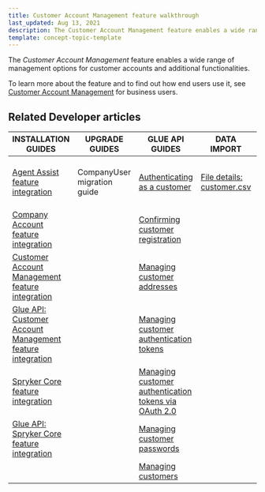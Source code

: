 ```yaml
---
title: Customer Account Management feature walkthrough
last_updated: Aug 13, 2021
description: The Customer Account Management feature enables a wide range of management options for customer accounts and additional functionalities
template: concept-topic-template
---
```


The _Customer Account Management_ feature enables a wide range of management options for customer accounts and additional functionalities.


To learn more about the feature and to find out how end users use it, see [Customer Account Management](/docs/scos/user/features/{{page.version}}/customer-account-management-feature-overview/customer-account-management-feature-overview.html) for business users.


## Related Developer articles

| INSTALLATION GUIDES  | UPGRADE GUIDES | GLUE API GUIDES | DATA IMPORT | REFERENCES |
|---|---|---|---|---|
| [Agent Assist feature integration](/docs/scos/dev/feature-integration-guides/{{page.version}}/agent-assist-feature-integration.html) | CompanyUser migration guide | [Authenticating as a customer](/docs/scos/dev/glue-api-guides/{{page.version}}/managing-customers/authenticating-as-a-customer.html) | [File details: customer.csv](/docs/scos/dev/data-import/{{page.version}}/data-import-categories/commerce-setup/file-details-customer.csv.html) | [Reference information: Customer module overview](/docs/scos/dev/feature-walkthroughs/{{page.version}}/customer-account-management-feature-walkthrough/reference-information-customer-module-overview.html)|
| [Company Account feature integration](/docs/scos/dev/feature-integration-guides/{{page.version}}/company-account-feature-integration.html) |  | [Confirming customer registration](/docs/scos/dev/glue-api-guides/{{page.version}}/managing-customers/confirming-customer-registration.html) |  |  |
| [Customer Account Management feature integration](/docs/scos/dev/feature-integration-guides/{{page.version}}/customer-account-management-feature-integration.html) |  | [Managing customer addresses](/docs/scos/dev/glue-api-guides/{{page.version}}/managing-customers/managing-customer-addresses.html) |  |  |
| [Glue API: Customer Account Management feature integration](/docs/scos/dev/feature-integration-guides/{{page.version}}/glue-api/glue-api-customer-account-management-feature-integration.html) |  | [Managing customer authentication tokens](/docs/scos/dev/glue-api-guides/{{page.version}}/managing-customers/managing-customer-authentication-tokens.html) |  |  |
| [Spryker Сore feature integration](/docs/scos/dev/feature-integration-guides/{{page.version}}/spryker-core-feature-integration.html) |  | [Managing customer authentication tokens via OAuth 2.0](/docs/scos/dev/glue-api-guides/{{page.version}}/managing-customers/managing-customer-authentication-tokens-via-oauth-2.0.html) |  |  |
| [Glue API: Spryker Сore feature integration](/docs/scos/dev/feature-integration-guides/{{page.version}}/glue-api/glue-api-spryker-core-feature-integration.html) |  | [Managing customer passwords](/docs/scos/dev/glue-api-guides/{{page.version}}/managing-customers/managing-customer-passwords.html) |  |  |
|  |  | [Managing customers](/docs/scos/dev/glue-api-guides/{{page.version}}/managing-customers/managing-customers.html) |  |  |
